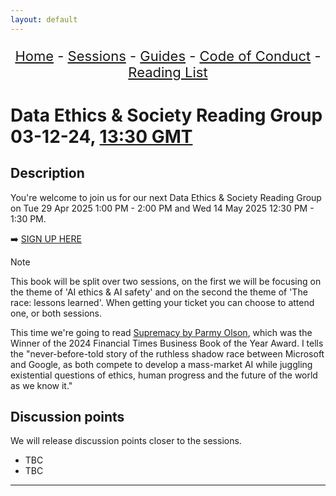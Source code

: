 ```yaml
---
layout: default
---
```


<center>
<p align="center" style="font-size:22px">
<a href="https://data-ethics-and-society.github.io/data-ethics-and-society-reading-group">Home</a> 
- <a href="https://data-ethics-and-society.github.io/data-ethics-and-society-reading-group/SESSIONS.html">Sessions</a> 
- <a href="https://data-ethics-and-society.github.io/data-ethics-and-society-reading-group/Guides/guides.html">Guides</a> 
- <a href="https://data-ethics-and-society.github.io/data-ethics-and-society-reading-group/code-of-conduct.html">Code of Conduct</a> 
- <a href="https://data-ethics-and-society.github.io/data-ethics-and-society-reading-group/READING-LIST.html">Reading List</a>
</p>
</center>

# Data Ethics & Society Reading Group 03-12-24, [13:30 GMT][LINK-TO-TIMEDATE]

<!--
TODO:
- [ ] Change all ALL-CAPS placeholders in this form
- [ ] Add link to the new file in SESSIONS.md
- [ ] Update the main Readme.md with information about the next session.
- [ ] Pull request!
- [ ] Create the shareable event invite and copy and paste this info over
- [ ] Maybe tweet it? #DSEthicsGroup #GovDataScience

Usual time 12:00-13:00
-->

## Description

You're welcome to join us for our next Data Ethics & Society Reading Group on Tue 29 Apr 2025 1:00 PM - 2:00 PM and Wed 14 May 2025 12:30 PM - 1:30 PM. 

➡️ [SIGN UP HERE](https://buytickets.at/dataethics/1549481/r/github)

>[!NOTE]
>This book will be split over two sessions, on the first we will be focusing on the theme of 'AI ethics & AI safety' and on the second the theme of 'The race: lessons learned'. When getting your ticket you can choose to attend one, or both sessions.

This time we're going to read [Supremacy by Parmy Olson](https://www.panmacmillan.com/authors/parmy-olson/supremacy/9781035038220), which was the Winner of the 2024 Financial Times Business Book of the Year Award. I tells the "never-before-told story of the ruthless shadow race between Microsoft and Google, as both compete to develop a mass-market AI while juggling existential questions of ethics, human progress and the future of the world as we know it."

## Discussion points

We will release discussion points closer to the sessions.

* TBC
* TBC

---

<!--

## Meeting notes

### Who came
Number of people: 

### What did we think?
Notes here!
Shall we email the author? If so, who'll send the email?

-->

[LINK-TO-TIMEDATE]: https://www.timeanddate.com/worldclock/fixedtime.html?msg=Data+Ethics+%26+Society+Reading+Group-+December+2024&iso=20241203T1330&p1=%3A&ah=1E
[SIGN-UP-LINK]: https://buytickets.at/dataethics/1406213/r/github
[LINK-TO-CONTENT]: https://atlantic-books.co.uk/book/the-alignment-problem/
